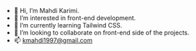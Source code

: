 - 👋 Hi, I’m Mahdi Karimi.
- 👀 I’m interested in front-end development.
- 🌱 I’m currently learning Tailwind CSS.
- 💞️ I’m looking to collaborate on front-end side of the projects.
- 📫 kmahdi1997@gmail.com
